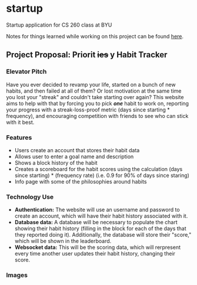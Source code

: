 # startup
Startup application for CS 260 class at BYU

Notes for things learned while working on this project can be found [here](https://github.com/calebcsjm/startup/blob/main/notes.md).


## Project Proposal: Priorit ~~ies~~ y Habit Tracker

### Elevator Pitch
Have you ever decided to revamp your life, started on a bunch of new habits, and then failed at all of them? Or lost motivation at the same time you lost your "streak" and couldn't take starting over again? This website aims to help with that by forcing you to pick _**one**_ habit to work on, reporting your progress with a streak-loss-proof metric (days since starting * frequency), and encouraging competition with friends to see who can stick with it best. 

### Features
- Users create an account that stores their habit data
- Allows user to enter a goal name and description
- Shows a block history of the habit
- Creates a scoreboard for the habit scores using the calculation (days since starting) * (frequency rate) (i.e. 0.9 for 90% of days since staring)
- Info page with some of the philosophies around habits

### Technology Use

- **Authentication:** The website will use an username and password to create an account, which will have their habit history associated with it.
- **Database data:** A database will be necessary to populate the chart showing their habit history (filling in the block for each of the days that they reported doing it). Additionally, the database will store their "score," which will be shown in the leaderboard.
- **Websocket data:** This will be the scoring data, which will rerpresent every time another user updates their habit history, changing their score. 

### Images
